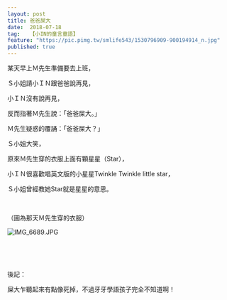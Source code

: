 ```yaml
---
layout: post
title: 爸爸屎大
date:  2018-07-18
tag:   【小IN的童言童語】
feature: "https://pic.pimg.tw/smlife543/1530796909-900194914_n.jpg"
published: true 
---
```

<p>某天早上Ｍ先生準備要去上班，</p>

<p>Ｓ小姐請小ＩＮ跟爸爸說再見，</p>

<p>小ＩＮ沒有說再見，</p>

<p>反而指著Ｍ先生說：「爸爸屎大。」</p>

<p>Ｍ先生疑惑的覆誦：「爸爸屎大？」</p>

<p>Ｓ小姐大笑，</p>

<p>原來Ｍ先生穿的衣服上面有顆星星（Star），</p>

<p>小ＩＮ很喜歡唱英文版的小星星Twinkle Twinkle little star，</p>

<p>Ｓ小姐曾經教她Star就是星星的意思。</p>

<p>&nbsp;</p>

<p>（圖為那天Ｍ先生穿的衣服）</p>

<p><img alt="IMG_6689.JPG" src="https://pic.pimg.tw/smlife543/1530796909-900194914_n.jpg" title="IMG_6689.JPG"></p>

<p>&nbsp;</p>

<p>&nbsp;</p>

<p>後記：</p>

<p>屎大乍聽起來有點像死掉，不過牙牙學語孩子完全不知道啊！</p>

